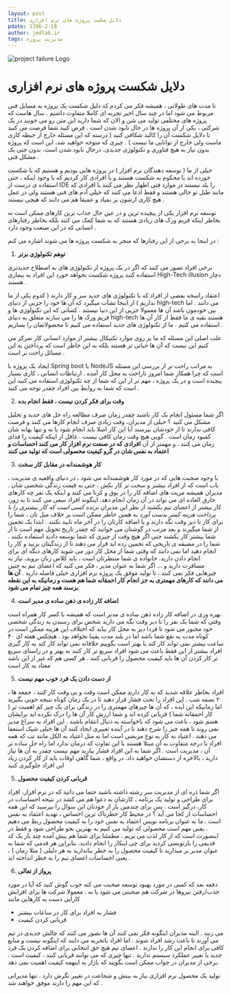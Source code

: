 ```yaml
---
layout: post
title: دلایل شکست پروژه های نرم افزاری
pdate: 1396-2-10
author: jedlab.ir
tags: مدیریت پروژه
---
```


![project failure Logo](http://cdn.persiangig.com/preview/FpXejahIdp/large/proj_fail.jpg)

# دلایل شکست پروژه های نرم افزاری

تا مدت های طولانی ،‌ همیشه فکر می کردم که دلیل شکست یک پروژه به مسایل فنی مربوط می شود اما در چند سال اخیر تجربه ای کاملا متفاوت داشتم . 
سال هاست که پروژه های مختلفی تولید می شن و الان که شما دارید این متن رو می خونید در یک شرکتی ، یکی از آن پروژه ها در حال نابود شدن است . 
فرض کنید شما فرصت می کنید تا دلایل شکست آن را  کالبد شکافی کنید ( درسته که این مسئله خارج از حیطه کاری ماست ولی خارج از توانایی ما نیست ) . چیزی که متوجه خواهید شد، این است که پروژه بدون نیاز به هیچ فناوری و تکنولوژی جدیدی، درحال نابود شدن است، بدون حتی یک مشکل فنی  . 

خیلی از ما ( توسعه دهندگان نرم افزار ) در پروژه هایی بودیم و هستیم که یا شکست خورده اند یا محکوم به شکست هستند و با افرادی کار کردیم که با وجود اینکه ، حتی استفاده ی درست از IDE را بلد نیستند در موارد فنی اظهار نظر می کنند یا افرادی که مانند طبل تو خالی هستند و فقط ادعا می کنند که خیلی آدم های فنی هستند ولی در عمل هیچ کاری ازشون بر نمیاد و عمیقا هم می دانند که هیچی نیستند . 

توسعه نرم افزار یکی از پیچیده ترین و در عین حال جذاب ترین کارهای ممکن است نه بخاطر اینکه فریم ورک های زیادی هستند که به شما کمک می کنند بلکه بخاطر رفتارهای انسانی که در این صنعت وجود دارد . 

در اینجا به برخی از این رفتارها که منجر به شکست پروژه ها می شوند اشاره می کنم : 

1. **توهم تکنولوژی برتر**

برخی افراد تصور می کنند که اگر در یک پروژه از تکنولوژی های به اصطلاح جدیدتری استفاده کنند پروژه شکست نخواهد خورد این افراد به بیماری High-Tech illusion دچار هستند . 

اعتقاد راسخه بعضی از افراد که با تکنولوژی های جدید سر و کار دارند ( کدوم یکی از ما نداریم ) از اینجا نشآت میگیرد که آن ها خود را جزیی از دنیای high-tech می دانند . اما بین خودمون باشد آن ها معمولا جزیی از این دنیا نیستند . کسانی که این تکنولوژی ها و فریم ورک ها را می سازند متعلق به دنیای high-tech هستند بقیه ی ما فقط از کار آن ها استفاده می کنیم . ما از تکنولوژی های جدید استفاده می کنیم تا محصولاتمان را بسازیم . 

علت اصلی این مسئله که ما بر روی موارد تکنیکال بیشتر از موارد انسانی کار تمرکز می کنیم این نیست که آن ها حیاتی تر هستند بلکه به این خاطر است که پرداختن به این مسائل  راحت تر است . 

ایجاد یک پروژه با Spring boot یا NodeJS به مراتب راحت تر از بررسی این مسئله است که چرا همکار شما امروز ناراحت به محل کار آمده . ارتباطات انسانی ، کاری بسیار پیچیده است و در یک پروژه ، مهم تر از این  که شما از چه تکنولوژی استفاده می کنید این است که شما به روابط بین افراد چقدر توجه می کنید . 

2. **وقت برای فکر کردن نیست ، فقط انجام بده**

اگر شما مسئول انجام یک کار باشید چقدر زمان صرف مطالعه راه حل های جدید و تحلیل مشکل می کنید ؟ 
خیلی از مدیران، وقت زیادی صرف انجام کارها می کنند و فرصت کافی ندارند تا از خودشان بپرسند آیا این کار اصلا باید انجام شود یا نه و تنها بهانه شان کمبود زمان است . گویی هیچ وقت زمان کافی نیست . غافل از اینکه کیفیت را فدای زمان می کنند . و مهمتر از آن **افرادی که در صنعت نرم افزار کار می کنند احساسات و اعتماد به نفس شان در گرو کیفیت محصولی است که تولید می کنند**

3. **کار هوشمندانه در مقابل کار سخت** 

با وجود صحبت هایی که در مورد کار هوشمندانه می شود ، در دنیای واقعیه ی مدیریت ، باب است که از افراد بیشتر و سخت تر کار بکش ، حتی به قیمت زندگی شخصی شان . 
مدیران همیشه مزیت های اضافه کار  را در بوق و کرنا می کنند و اینکه یک نفر چه کارهای خارق العاده ای می تواند در آن زمان انجام دهد. اینگونه افراد سعی می کنند تا به زور، کار بیشتر از اعضای تیم بکشند از نظر این مدیران _برنده کسی است که کار بیشتری را با پرداخت هزینه کمتر بدست آورد_ به همین خاطر ممکن است بر خلاف میل تان ، شما را برای کار تا دیر وقت نگه دارند و یا اضافه کارتان را در آخر ماه تایید نکنند . ابتدا یک تخمین از شما میگیرند و بعد مرتب در گوشتان می خوانند که چقدر تاریخ تحویل مهم است تا از شما بیشتر کار بکشند حتی اگر هیچ وقت از چیزی که شما توسعه دادید استفاده نکنند . شما را در مضیقه ی تاریخی که تخمین زده اید قرار می دهند تا از زندگیتان بزنید و کار را انجام دهید اما نمی دانند که وقتی شما از محل کار دور می شوید کارهای دیگه ای برای انجام دادن دارید. خانواده ی شما منتظرتان است ، باید کلاس زبان بروید، نیاز به مسافرت دارید و ... اگر شما به عنوان مدیر ، فکر می کنید که اعضای تیم به چنین چیزهایی فکر نمی کنند ، تا تولید موفق یک پروژه نرم افزاری خیلی فاصله دارید .
**آن ها می دانند که کارهای مهمتری به جز انجام کار احمقانه شما هم هست  و زمانیکه  به این نقطه برسند همه چیز تمام می شود**

4. **اضافه کار زاده ی ذهن ساده ی مدیر است**

بهره وری در اضافه کار زاده ذهن ساده ی مدیر است که همیشه با کسر کار همراه است وقتی که شما یک نفر را تا دیر وقت نگه می دارید شخص برای رسیدن به زندگی شخصی خود مجبور می شود تا فردا دیر به محل کار بیاید که اختلاف این هزینه ممکن است در کوتاه مدت به نفع شما باشد اما در بلند مدت  یقینا نخواهد بود . هیچکس هفته ای ۴۰ ساعت بیشتر نمی تواند کار کند یا بهتر است بگوییم خلاقانه نمی تواند کار کند به کار گیری افراد بیشتر از این فقط باعث می شود افراد سریع تر کار کنند نه بهتر و در راستای سریع تر کار کردن آن ها باید کیفیت محصول را قربانی کنند . هر کسی هم که غیر از این باشد معتاد به کار است 

5. **از دست دادن یک فرد خوب مهم نیست**

افراد بخاطر علاقه شدید که به کار دارند ممکن است وقت و بی وقت کار کنند ، جمعه ها ، ۲ نصفه شب . این افراد را تحت فشار قرار دهید تا در یک زمان کوتاه نتیجه خوبی بگیرید اما زمانیکه این ایده ، که آن ها چیزهای مهمتری را در زندگی برای یک چیز کم اهمیت تر ( کار احمقانه شما ‌) قربانی کرده اند و شما ارزش کار آن ها را درک نکرده اید برایشان هضم شود ، باعث می شود که ناخواسته به دنبال انتقام باشند . این افراد به سراغ مدیر نمی روند تا همه چیز را  شرح دهند تا در آینده تغییری ایجاد کنند  آن ها خیلی شیک استعفا می دهند . 
اعتیاد به کار یه نوع مریضی است اما نه مثل اعتیاد به الکل مانند تب که همه افراد با درجه متفاوت به آن مبتلا هستند با این تفاوت که درمان ندارد اما راه حل ساده تر آن ، مدیریت است . اگر شما به این افراد فشار بیارید مهم نیست چقدر به آن ها نیاز دارید ، بالاخره از دستشان خواهید داد. در واقع ، شما گاهی اوقات باید از کار کردن زیاد این افراد جلوگیری کنید

5. **قربانی کردن کیفیت محصول** 

اگر شما ذره ای از مدیریت سر رشته داشته باشید حتما می دانید که در نرم افزار، افراد برای طراحی و تولید یک برنامه ، کارشان به دعوا هم می کشد در نتیجه احساسات در کار، درگیر است . پس برای چندمین بار از خودتان این سوال را بپرسید  که این همه احساسات از کجا می آید ؟ در محیط کار خطرناک ترین احساس ، تهدید اعتماد به نفس است . ما به عنوان برنامه نویس اعتماد به نفس خود را به کیفیت محصول ربط می دهیم . یعنی  مهم است محصولی که تولید می کنیم به بهترین نحو طراحی شود و فقط در اینصورت است که از کار لذت می بریم . مطمئنا برای شما هم پیش آمده چند بار یک کد قدیمی را بازنویسی کردید برای چی اینکار را انجام دادید. بنابراین هر قدمی که شما به عنوان مدیر بر میدارید تا کیفیت محصول را به خطر بیاندازید به هر دلیلی ( مثلا زمان ) ، یعنی احساسات اعضای تیم را به خطر انداخته اید . 

6. **پرواز از تعالی**

دفعه بعد که کسی در مورد بهبود توسعه  صحبت می کنه خوب گوش کنید که آیا در مورد جذب/رفتن نیروها در شرکت هم صحبتی می شود یا نه . 
معمولا شرکت ها برای افزایش کارایی دست به کارهایی مانند 

* فشار به افراد برای کار در ساعات بیشتر 
* قربانی کردن کیفیت 

می زنند . البته مدیران اینگونه فکر نمی کنند آن ها تصور می کنند که چالش جدیدی در تیم می آورند تا باعث رشد افراد شوند . اما افراد باتجربه می دانند که اینگونه نیست و  منابع کافی برای انجام این کار را ندارند . اعضای تیم هیچ حق انتخابی برای اضافه کردن یک فرد جدید یا تغییر عملکرد سیستم ندارند . تنها چیزی که می توانند قربانی کنند ، کیفیت است . برخی از مدیران در جواب ممکن است بگویند که بازار به اینهمه کیفیت اهمیت نمی دهد.


تولید یک محصول نرم افزاری نیاز به بینش و شجاعت در تغییر نگرش دارد . تنها مدیرانی که این مهم را دارند موفق خواهند شد . 

